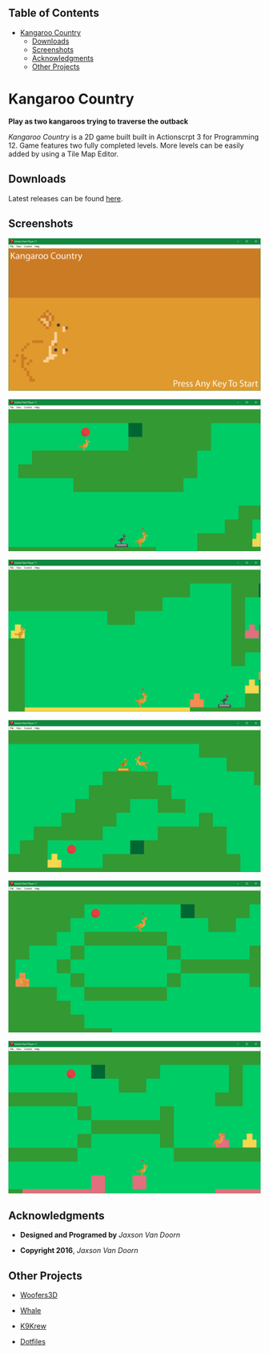 <div id="table-of-contents">
<h2>Table of Contents</h2>
<div id="text-table-of-contents">
<ul>
<li><a href="#sec-1">Kangaroo Country</a>
<ul>
<li><a href="#sec-1-1">Downloads</a></li>
<li><a href="#sec-1-2">Screenshots</a></li>
<li><a href="#sec-1-3">Acknowledgments</a></li>
<li><a href="#sec-1-4">Other Projects</a></li>
</ul>
</li>
</ul>
</div>
</div>


# Kangaroo Country<a id="sec-1" name="sec-1"></a>

**Play as two kangaroos trying to traverse the outback**

*Kangaroo Country* is a 2D game built built in Actionscrpt 3 for Programming 12.  Game features two fully completed levels.  More levels can be easily added by using a Tile Map Editor.

## Downloads<a id="sec-1-1" name="sec-1-1"></a>

Latest releases can be found [here](https://github.com/woofers/kangaroo-country/releases).

## Screenshots<a id="sec-1-2" name="sec-1-2"></a>

![img](./screenshots/title.png "Title Screen")

![img](./screenshots/ball.png "Ball")

![img](./screenshots/bridge.png "Bridge")

![img](./screenshots/leap.png "Leap")

![img](./screenshots/level2.png "Level 2")

![img](./screenshots/float_bridge.png "Floating Bridge")

## Acknowledgments<a id="sec-1-3" name="sec-1-3"></a>

-   **Designed and Programed by** *Jaxson Van Doorn*

-   **Copyright 2016**, *Jaxson Van Doorn*

## Other Projects<a id="sec-1-4" name="sec-1-4"></a>

-   [Woofers3D](https://github.com/woofers/woofers3d)

-   [Whale](https://github.com/woofers/whale)

-   [K9Krew](https://github.com/woofers/k9-krew)

-   [Dotfiles](https://github.com/woofers/dotfiles)
